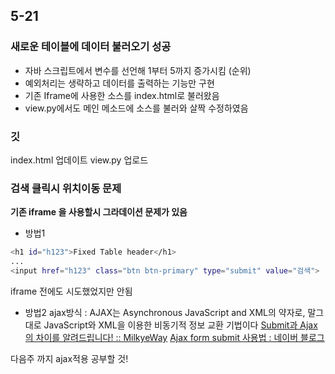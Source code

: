5-21
---

### 새로운 테이블에 데이터 불러오기 성공
 - 자바 스크립트에서 변수를 선언해 1부터 5까지 증가시킴 (순위)
 - 예외처리는 생략하고 데이터를 출력하는 기능만 구현
 - 기존 Iframe에 사용한 소스를 index.html로 불러왔음
 - view.py에서도 메인 메소드에 소스를 불러와 살짝 수정하였음
 
### 깃
index.html 업데이트 
view.py 업로드

### 검색 클릭시 위치이동 문제
**기존 iframe 을 사용할시 그라데이션 문제가 있음**

- 방법1 
```bash
<h1 id="h123">Fixed Table header</h1>
...
<input href="h123" class="btn btn-primary" type="submit" value="검색">
```
iframe 전에도 시도했었지만 안됨

- 방법2 
ajax방식 : AJAX는 Asynchronous JavaScript and XML의 약자로, 말그대로 JavaScript와 XML을 이용한 비동기적 정보 교환 기법이다
[Submit과 Ajax의 차이를 알려드립니다! :: MilkyeWay](https://milkye.tistory.com/266)
[Ajax form submit 사용법 : 네이버 블로그](https://m.blog.naver.com/PostView.nhn?blogId=racoon_z&logNo=221080162986&proxyReferer=https%3A%2F%2Fwww.google.com%2F)

다음주 까지 ajax적용 공부할 것!